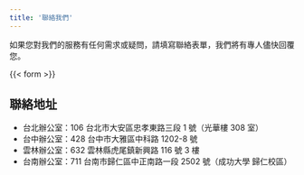 ```yaml
---
title: '聯絡我們'
---
```


如果您對我們的服務有任何需求或疑問，請填寫聯絡表單，我們將有專人儘快回覆您。

{{< form >}}

## 聯絡地址 
- 台北辦公室：106 台北市大安區忠孝東路三段 1 號（光華樓 308 室）
- 台中辦公室：428 台中市大雅區中科路 1202-8 號
- 雲林辦公室：632 雲林縣虎尾鎮新興路 116 號 3 樓
- 台南辦公室：711 台南市歸仁區中正南路一段 2502 號（成功大學 歸仁校區）


